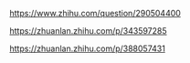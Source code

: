 https://www.zhihu.com/question/290504400

https://zhuanlan.zhihu.com/p/343597285

https://zhuanlan.zhihu.com/p/388057431